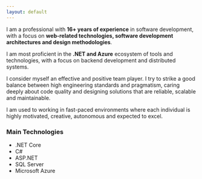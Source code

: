 ```yaml
---
layout: default
---
```


I am a professional with **16+ years of experience** in software development, with a focus on **web-related technologies, software development architectures and design methodologies**. 

I am most proficient in the **.NET and Azure** ecosystem of tools and technologies, with a focus on backend development and distributed systems.

I consider myself an effective and positive team player. I try to strike a good balance between high engineering standards and pragmatism, caring deeply about code quality and designing solutions that are reliable, scalable and maintainable.

I am used to working in fast-paced environments where each individual is highly motivated, creative, autonomous and expected to excel.

### Main Technologies

- .NET Core
- C#
- ASP.NET
- SQL Server
- Microsoft Azure
